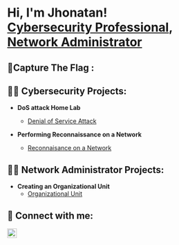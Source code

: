<h1>Hi, I'm Jhonatan! <br/><a href="https://www.linkedin.com/in/jhonatan-oyola/">Cybersecurity Professional</a>, <a href="https://www.linkedin.com/in/jhonatan-oyola/">Network Administrator</a>

<h2> 🚩Capture The Flag :</h2>

<h2>👨‍💻 Cybersecurity Projects:</h2>

- <b>DoS attack Home Lab</b>
  - [Denial of Service Attack](https://github.com/JhonatanOP/DoSAttackLab)

- <b>Performing Reconnaissance on a Network </b>
  - [Reconnaisance on a Network](https://github.com/JhonatanOP/PerformingReconnaisance)


<h2>👨‍💻 Network Administrator Projects: </h2>

- <b>Creating an Organizational Unit</b>
  - [Organizational Unit](https://github.com/JhonatanOP/OrganizationalUnit)


<h2> 🤳 Connect with me:</h2>

[<img align="left" alt="JoshMadakor | LinkedIn" width="22px" src="https://cdn.jsdelivr.net/npm/simple-icons@v3/icons/linkedin.svg" />][linkedin]


[linkedin]: [https://www.linkedin.com/in/jhonatan-oyola/]

<!--
-->
